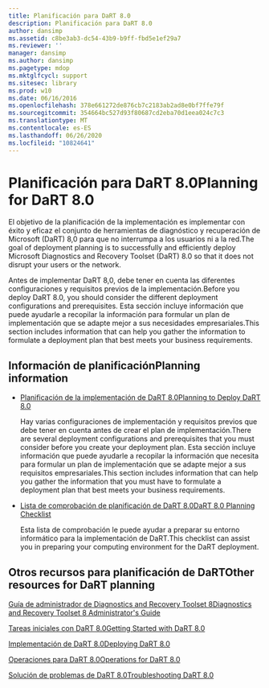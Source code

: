 ```yaml
---
title: Planificación para DaRT 8.0
description: Planificación para DaRT 8.0
author: dansimp
ms.assetid: c8be3ab3-dc54-43b9-b9ff-fbd5e1ef29a7
ms.reviewer: ''
manager: dansimp
ms.author: dansimp
ms.pagetype: mdop
ms.mktglfcycl: support
ms.sitesec: library
ms.prod: w10
ms.date: 06/16/2016
ms.openlocfilehash: 378e661272de876cb7c2183ab2ad8e0bf7ffe79f
ms.sourcegitcommit: 354664bc527d93f80687cd2eba70d1eea024c7c3
ms.translationtype: MT
ms.contentlocale: es-ES
ms.lasthandoff: 06/26/2020
ms.locfileid: "10824641"
---
```

# <span data-ttu-id="02aa2-103">Planificación para DaRT 8.0</span><span class="sxs-lookup"><span data-stu-id="02aa2-103">Planning for DaRT 8.0</span></span>


<span data-ttu-id="02aa2-104">El objetivo de la planificación de la implementación es implementar con éxito y eficaz el conjunto de herramientas de diagnóstico y recuperación de Microsoft (DaRT) 8,0 para que no interrumpa a los usuarios ni a la red.</span><span class="sxs-lookup"><span data-stu-id="02aa2-104">The goal of deployment planning is to successfully and efficiently deploy Microsoft Diagnostics and Recovery Toolset (DaRT) 8.0 so that it does not disrupt your users or the network.</span></span>

<span data-ttu-id="02aa2-105">Antes de implementar DaRT 8,0, debe tener en cuenta las diferentes configuraciones y requisitos previos de la implementación.</span><span class="sxs-lookup"><span data-stu-id="02aa2-105">Before you deploy DaRT 8.0, you should consider the different deployment configurations and prerequisites.</span></span> <span data-ttu-id="02aa2-106">Esta sección incluye información que puede ayudarle a recopilar la información para formular un plan de implementación que se adapte mejor a sus necesidades empresariales.</span><span class="sxs-lookup"><span data-stu-id="02aa2-106">This section includes information that can help you gather the information to formulate a deployment plan that best meets your business requirements.</span></span>

## <span data-ttu-id="02aa2-107">Información de planificación</span><span class="sxs-lookup"><span data-stu-id="02aa2-107">Planning information</span></span>


-   [<span data-ttu-id="02aa2-108">Planificación de la implementación de DaRT 8.0</span><span class="sxs-lookup"><span data-stu-id="02aa2-108">Planning to Deploy DaRT 8.0</span></span>](planning-to-deploy-dart-80-dart-8.md)

    <span data-ttu-id="02aa2-109">Hay varias configuraciones de implementación y requisitos previos que debe tener en cuenta antes de crear el plan de implementación.</span><span class="sxs-lookup"><span data-stu-id="02aa2-109">There are several deployment configurations and prerequisites that you must consider before you create your deployment plan.</span></span> <span data-ttu-id="02aa2-110">Esta sección incluye información que puede ayudarle a recopilar la información que necesita para formular un plan de implementación que se adapte mejor a sus requisitos empresariales.</span><span class="sxs-lookup"><span data-stu-id="02aa2-110">This section includes information that can help you gather the information that you must have to formulate a deployment plan that best meets your business requirements.</span></span>

-   [<span data-ttu-id="02aa2-111">Lista de comprobación de planificación de DaRT 8.0</span><span class="sxs-lookup"><span data-stu-id="02aa2-111">DaRT 8.0 Planning Checklist</span></span>](dart-80-planning-checklist-dart-8.md)

    <span data-ttu-id="02aa2-112">Esta lista de comprobación le puede ayudar a preparar su entorno informático para la implementación de DaRT.</span><span class="sxs-lookup"><span data-stu-id="02aa2-112">This checklist can assist you in preparing your computing environment for the DaRT deployment.</span></span>

## <a href="" id="other-resources-for-dart-planning-"></a><span data-ttu-id="02aa2-113">Otros recursos para planificación de DaRT</span><span class="sxs-lookup"><span data-stu-id="02aa2-113">Other resources for DaRT planning</span></span>


[<span data-ttu-id="02aa2-114">Guía de administrador de Diagnostics and Recovery Toolset 8</span><span class="sxs-lookup"><span data-stu-id="02aa2-114">Diagnostics and Recovery Toolset 8 Administrator's Guide</span></span>](index.md)

[<span data-ttu-id="02aa2-115">Tareas iniciales con DaRT 8.0</span><span class="sxs-lookup"><span data-stu-id="02aa2-115">Getting Started with DaRT 8.0</span></span>](getting-started-with-dart-80-dart-8.md)

[<span data-ttu-id="02aa2-116">Implementación de DaRT 8.0</span><span class="sxs-lookup"><span data-stu-id="02aa2-116">Deploying DaRT 8.0</span></span>](deploying-dart-80-dart-8.md)

[<span data-ttu-id="02aa2-117">Operaciones para DaRT 8.0</span><span class="sxs-lookup"><span data-stu-id="02aa2-117">Operations for DaRT 8.0</span></span>](operations-for-dart-80-dart-8.md)

[<span data-ttu-id="02aa2-118">Solución de problemas de DaRT 8.0</span><span class="sxs-lookup"><span data-stu-id="02aa2-118">Troubleshooting DaRT 8.0</span></span>](troubleshooting-dart-80-dart-8.md)

 

 





